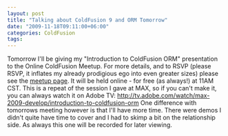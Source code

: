 ```yaml
---
layout: post
title: "Talking about ColdFusion 9 and ORM Tomorrow"
date: "2009-11-18T09:11:00+06:00"
categories: ColdFusion 
tags: 
---
```


Tomorrow I'll be giving my "Introduction to ColdFusion ORM" presentation to the Online ColdFusion Meetup. For more details, and to RSVP (please RSVP, it inflates my already prodigious ego into even greater sizes) please see the <a href="http://www.meetup.com/coldfusionmeetup/calendar/11862947/">meetup page</a>. It will be held online - for free (as always!) at 11AM CST. This is a repeat of the session I gave at MAX, so if you can't make it, you can always watch it on Adobe TV: <a href="http://tv.adobe.com/watch/max-2009-develop/introduction-to-coldfusion-orm">http://tv.adobe.com/watch/max-2009-develop/introduction-to-coldfusion-orm</a> One difference with tomorrows meeting however is that I'll have more time. There were demos I didn't quite have time to cover and I had to skimp a bit on the relationship side. As always this one will be recorded for later viewing.